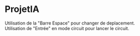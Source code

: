 # ProjetIA

Utilisation de la "Barre Espace" pour changer de deplacement.  
Utilisation de "Entrée" en mode circuit pour lancer le circuit.
